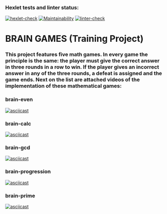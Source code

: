 ### Hexlet tests and linter status:
[![hexlet-check](https://github.com/Arrcontender/python-project-lvl1/actions/workflows/hexlet-check.yml/badge.svg)](https://github.com/Arrcontender/python-project-lvl1/actions/workflows/hexlet-check.yml)
[![Maintainability](https://api.codeclimate.com/v1/badges/a04d30ab485cc43e4456/maintainability)](https://codeclimate.com/github/Arrcontender/python-project-lvl1/maintainability)
[![linter-check](https://github.com/Arrcontender/python-project-lvl1/actions/workflows/linter-check.yml/badge.svg)](https://github.com/Arrcontender/python-project-lvl1/actions/workflows/linter-check.yml)


# BRAIN GAMES (Training Project)
### This project features five math games. In every game the principle is the same: the player must give the correct answer in three rounds in a row to win. If the player gives an incorrect answer in any of the three rounds, a defeat is assigned and the game ends. Next on the list are attached videos of the implementation of these mathematical games:

### brain-even 
[![asciicast](https://asciinema.org/a/489154.svg)](https://asciinema.org/a/489154)
### brain-calc
[![asciicast](https://asciinema.org/a/489334.svg)](https://asciinema.org/a/489334)
### brain-gcd 
[![asciicast](https://asciinema.org/a/rTBchh0ioDHjZOazpp35vxmxP.svg)](https://asciinema.org/a/rTBchh0ioDHjZOazpp35vxmxP)
### brain-progression 
[![asciicast](https://asciinema.org/a/489993.svg)](https://asciinema.org/a/489993)
### brain-prime
[![asciicast](https://asciinema.org/a/490017.svg)](https://asciinema.org/a/490017)
